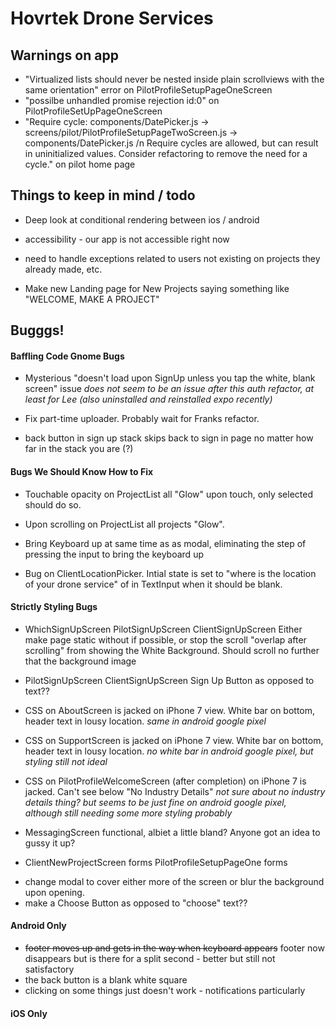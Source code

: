 # Hovrtek Drone Services

## Warnings on app
* "Virtualized lists should never be nested inside plain scrollviews with the same orientation" error on PilotProfileSetupPageOneScreen
* "possilbe unhandled promise rejection id:0" on PilotProfileSetUpPageOneScreen
* "Require cycle: components/DatePicker.js -> screens/pilot/PilotProfileSetupPageTwoScreen.js -> components/DatePicker.js /n Require cycles are allowed, but can result in uninitialized values. Consider refactoring to remove the need for a cycle." on pilot home page

## Things to keep in mind / todo

* Deep look at conditional rendering between ios / android

* accessibility - our app is not accessible right now

* need to handle exceptions related to users not existing on projects they already made, etc.

* Make new Landing page for New Projects saying something like "WELCOME, MAKE A PROJECT"


## Bugggs!

#### Baffling Code Gnome Bugs

* Mysterious "doesn't load upon SignUp unless you tap the white, blank screen" issue
_does not seem to be an issue after this auth refactor, at least for Lee (also uninstalled and reinstalled expo recently)_

* Fix part-time uploader. Probably wait for Franks refactor.

* back button in sign up stack skips back to sign in page no matter how far in the stack you are (?)

#### Bugs We Should Know How to Fix

* Touchable opacity on ProjectList all "Glow" upon touch, only selected should do so.

* Upon scrolling on ProjectList all projects "Glow".

* Bring Keyboard up at same time as as modal, eliminating the step of pressing the input to bring the keyboard up

* Bug on ClientLocationPicker. Intial state is set to "where is the location of your drone service" of in TextInput when it should be blank.

#### Strictly Styling Bugs

* WhichSignUpScreen
PilotSignUpScreen
ClientSignUpScreen
Either make page static without <ScrollView> if possible, or stop the scroll "overlap after scrolling" from showing the White Background. Should scroll no further that the background image

* PilotSignUpScreen
ClientSignUpScreen
Sign Up Button as opposed to text??

* CSS on AboutScreen is jacked on iPhone 7 view. White bar on bottom, header text in lousy location.
_same in android google pixel_

* CSS on SupportScreen is jacked on iPhone 7 view. White bar on bottom, header text in lousy location.
_no white bar in android google pixel, but styling still not ideal_

* CSS on PilotProfileWelcomeScreen (after completion) on iPhone 7 is jacked. Can't see below "No Industry Details" _not sure about no industry details thing? but seems to be just fine on android google pixel, although still needing some more styling probably_

* MessagingScreen functional, albiet a little bland? Anyone got an idea to gussy it up?

* ClientNewProjectScreen forms
PilotProfileSetupPageOne forms


 - change modal to cover either more of the screen or blur the background upon opening.
 - make a Choose Button as opposed to "choose" text??

 #### Android Only
 * ~~footer moves up and gets in the way when keyboard appears~~ footer now disappears but is there for a split second - better but still not satisfactory
 *  the back button is a blank white square
 * clicking on some things just doesn't work - notifications particularly

 #### iOS Only
